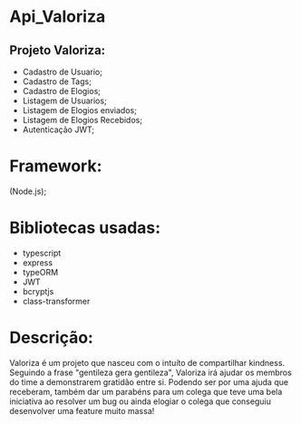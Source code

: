 # Api_Valoriza

## Projeto Valoriza:

- Cadastro de Usuario;
- Cadastro de Tags;
- Cadastro de Elogios;
- Listagem de Usuarios;
- Listagem de Elogios enviados;
- Listagem de Elogios Recebidos;
- Autenticação JWT;

# Framework:

(Node.js);

# Bibliotecas usadas:

  - typescript
  - express
  - typeORM
  - JWT
  - bcryptjs
  - class-transformer
  
  # Descrição:
  
Valoriza é um projeto que nasceu com o intuíto de compartilhar kindness.
Seguindo a frase "gentileza gera gentileza", Valoriza irá ajudar os membros do time a demonstrarem gratidão entre si. Podendo ser por uma ajuda que receberam, também dar um  parabéns para um colega que teve uma bela iniciativa ao resolver um bug ou ainda elogiar o colega que conseguiu desenvolver uma feature muito massa!
